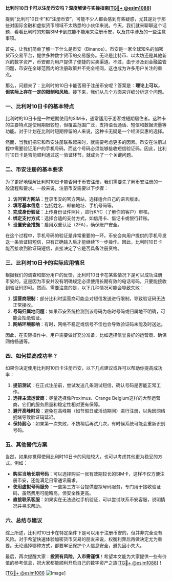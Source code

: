 **比利时10日卡可以注册币安吗？深度解读与实操指南[[TG💪+ @esim1088](https://t.me/s/esim1088)]**

提到“比利时10日卡”和“注册币安”，可能不少人都会感到有些疑惑，尤其是对于那些对国际金融和虚拟货币领域不太熟悉的小伙伴来说。今天，我们就来聊聊这个话题，看看比利时的短期SIM卡到底能不能用来注册币安，以及其中涉及的一些注意事项。

首先，让我们简单了解一下什么是币安（Binance）。币安是一家全球知名的加密货币交易平台，提供多种数字货币的交易服务。无论是比特币、以太坊还是其他新兴的数字资产，币安都为用户提供了便捷的买卖渠道。不过，由于涉及到金融监管问题，币安在全球范围内的注册政策并不完全相同，这也成为许多用户关注的重点。

那么，问题来了：比利时的10日卡能否用于注册币安呢？答案是：**理论上可以，但实际上存在一定的限制和风险**。接下来，我们从几个方面来详细分析这个问题。

### 一、比利时10日卡的基本特点

比利时的10日卡是一种短期使用的SIM卡，通常适用于游客或短期居住者。这种卡的主要特点是使用期限较短，但覆盖范围广泛，支持语音通话、短信和数据流量等功能。对于计划在比利时短期停留的人来说，这种卡无疑是一个经济实惠的选择。

然而，当我们把它和币安注册联系起来时，就需要考虑更多的因素。币安在注册过程中需要验证用户的手机号码，而这个号码必须能够接收短信验证码。因此，比利时10日卡是否能顺利通过这一验证环节，就成为了一个关键问题。

### 二、币安注册的基本要求

为了更好地理解比利时10日卡能否用于币安注册，我们需要先了解币安注册的一般流程和要求。一般来说，注册币安需要以下步骤：

1. **访问官方网站**：登录币安的官方网站，选择适合自己的语言版本。
2. **填写基本信息**：包括姓名、邮箱地址、手机号码等。
3. **完成身份验证**：上传身份证件照片，进行KYC（了解你的客户）审核。
4. **绑定支付方式**：选择合适的支付方式，如信用卡、借记卡或银行转账。
5. **设置安全措施**：启用双重认证（2FA），确保账户安全。

在这个过程中，手机号码的验证是非常重要的一环。币安会向用户提供的手机号发送一条验证码短信，只有正确输入后才能继续下一步操作。因此，比利时10日卡能否接收到验证码短信，直接决定了它是否具备注册资格。

### 三、比利时10日卡的实际应用情况

根据我们的调查和部分用户的反馈，比利时10日卡在某些情况下是可以成功注册币安的。这是因为币安并没有明确规定必须使用长期有效的电话号码，只要能接收到验证码即可。然而，需要注意的是，以下几种情况可能会导致失败：

1. **运营商限制**：部分比利时运营商可能会对短信发送进行限制，导致验证码无法正常接收。
2. **号码归属地问题**：如果币安系统检测到该号码为临时号码或归属地不明确，可能会拒绝验证。
3. **网络环境影响**：有时，网络不稳定或信号不佳也会导致验证码未能及时送达。

因此，在实际操作中，用户需要做好充分准备，比如选择信誉良好的运营商、确保网络畅通等。

### 四、如何提高成功率？

如果你决定使用比利时10日卡注册币安，以下几点建议或许可以帮助你提高成功率：

1. **提前测试**：在正式注册前，尝试发送几条测试短信，确认号码是否能正常工作。
2. **选择主流运营商**：尽量选择像Proximus、Orange Belgium这样的大型运营商，它们的服务质量和稳定性相对更有保障。
3. **避开高峰时段**：避免在高峰期（如节假日或活动期间）进行注册，以免因网络拥堵导致验证码延迟。
4. **保持耐心**：如果第一次失败，不妨稍后再试几次，有时候系统可能会重新识别号码。

### 五、其他替代方案

当然，如果你觉得使用比利时10日卡的风险较大，也可以考虑其他更为稳妥的方式。例如：

- **购买当地长期号码**：可以选择购买一张有效期较长的SIM卡，这样不仅方便注册币安，还能满足日常通讯需求。
- **使用虚拟号码服务**：一些第三方平台提供虚拟号码服务，专门用于接收验证码，虽然费用可能略高，但安全性更高。
- **直接联系客服**：如果实在无法通过手机验证，可以尝试联系币安客服，说明情况并寻求帮助。

### 六、总结与建议

综上所述，比利时10日卡在特定条件下是可以用于注册币安的，但并非完全没有风险。对于希望快速体验加密货币交易的朋友来说，权衡利弊后再做决定尤为重要。无论选择哪种方式，都要牢记保护个人信息安全，避免因小失大。

最后，再次提醒大家：**投资有风险，入市需谨慎**！希望本文能为大家提供一些有价值的参考信息，祝大家都能顺利开启自己的数字资产之旅[[TG💪+ @esim1088](https://t.me/s/esim1088)]！

[[TG💪+ @esim1088](https://t.me/s/esim1088) ![Image](https://i.postimg.cc/4NQfJmqS/Snipaste-2025-05-13-00-14-12.png)]